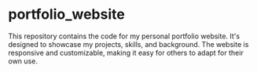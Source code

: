 # portfolio_website
This repository contains the code for my personal portfolio website. It's designed to showcase my projects, skills, and background. The website is responsive and customizable, making it easy for others to adapt for their own use. 
